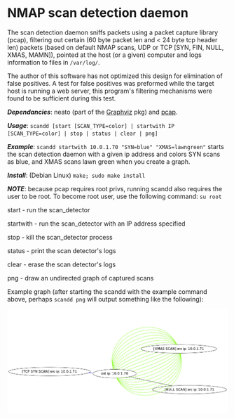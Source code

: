 NMAP scan detection daemon
=====================

The scan detection daemon sniffs packets using a packet capture library (pcap), filtering out certain (60 byte packet len and < 24 byte tcp header len) packets (based on default NMAP scans, UDP or TCP [SYN, FIN, NULL, XMAS, MAMN]), pointed at the host (or a given) computer and logs information to files in ```/var/log/```.

The author of this software has not optimized this design for elimination of false positives. A test for false positives was preformed while the target host is running a web server, this program's filtering mechanisms were found to be sufficient during this test.

***Dependancies***: neato (part of the [Graphviz](https://packages.debian.org/wheezy/libgraphviz-dev) pkg) and [pcap](https://packages.debian.org/squeeze/libpcap-dev).

***Usage***: ```scandd [start [SCAN_TYPE=color] | startwith IP [SCAN_TYPE=color] | stop | status | clear | png]```

***Example***: ```scandd startwith 10.0.1.70 "SYN=blue" "XMAS=lawngreen"``` starts the scan detection daemon with a given ip address and colors SYN scans as blue, and XMAS scans lawn green when you create a graph.

***Install***: (Debian Linux) ```make; sudo make install```

***NOTE***: because pcap requires root privs, running scandd also requires the user to be root. To become root user, use the following command: ```su root```

start - run the scan_detector

startwith - run the scan_detector with an IP address specified

stop - kill the scan_detector process

status - print the scan detector's logs

clear - erase the scan detector's logs

png - draw an undirected graph of captured scans

Example graph (after starting the scandd with the example command above, perhaps ```scandd png``` will output something like the following):

![alt text](https://raw.githubusercontent.com/clampz/scan_detection_daemon/master/ex/example_scan_detect.png "Example NMAP Scan 1")

